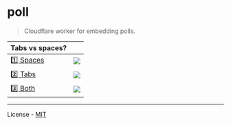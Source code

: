 # poll

> Cloudflare worker for embedding polls.

| Tabs vs spaces?                                                                                                                     |                                                                            |
| ----------------------------------------------------------------------------------------------------------------------------------- | -------------------------------------------------------------------------- |
| [1️⃣ Spaces](https://poll.vberlier.workers.dev/vote?vberlier.tabs_vs_spaces=spaces&redirect=https://github.com/vberlier/poll%23poll) | ![](https://poll.vberlier.workers.dev/show?vberlier.tabs_vs_spaces=spaces) |
| [2️⃣ Tabs](https://poll.vberlier.workers.dev/vote?vberlier.tabs_vs_spaces=tabs&redirect=https://github.com/vberlier/poll%23poll)     | ![](https://poll.vberlier.workers.dev/show?vberlier.tabs_vs_spaces=tabs)   |
| [3️⃣ Both](https://poll.vberlier.workers.dev/vote?vberlier.tabs_vs_spaces=both&redirect=https://github.com/vberlier/poll%23poll)     | ![](https://poll.vberlier.workers.dev/show?vberlier.tabs_vs_spaces=both)   |

---

License - [MIT](https://github.com/vberlier/poll/blob/main/LICENSE)
